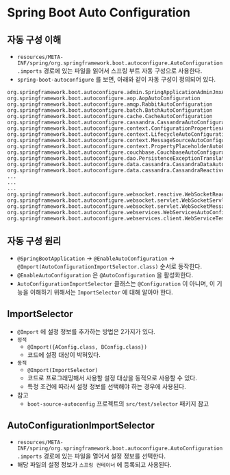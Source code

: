 # Spring Boot Auto Configuration

## 자동 구성 이해

- `resources/META-INF/spring/org.springframework.boot.autoconfigure.AutoConfiguration.imports` 경로에 있는 파일을 읽어서 스프링 부트 자동
  구성으로 사용한다.
- `spring-boot-autoconfigure` 를 보면, 아래와 같이 자동 구성이 정의되어 있다.

```imports
org.springframework.boot.autoconfigure.admin.SpringApplicationAdminJmxAutoConfiguration
org.springframework.boot.autoconfigure.aop.AopAutoConfiguration
org.springframework.boot.autoconfigure.amqp.RabbitAutoConfiguration
org.springframework.boot.autoconfigure.batch.BatchAutoConfiguration
org.springframework.boot.autoconfigure.cache.CacheAutoConfiguration
org.springframework.boot.autoconfigure.cassandra.CassandraAutoConfiguration
org.springframework.boot.autoconfigure.context.ConfigurationPropertiesAutoConfiguration
org.springframework.boot.autoconfigure.context.LifecycleAutoConfiguration
org.springframework.boot.autoconfigure.context.MessageSourceAutoConfiguration
org.springframework.boot.autoconfigure.context.PropertyPlaceholderAutoConfiguration
org.springframework.boot.autoconfigure.couchbase.CouchbaseAutoConfiguration
org.springframework.boot.autoconfigure.dao.PersistenceExceptionTranslationAutoConfiguration
org.springframework.boot.autoconfigure.data.cassandra.CassandraDataAutoConfiguration
org.springframework.boot.autoconfigure.data.cassandra.CassandraReactiveDataAutoConfiguration
...
...
...
org.springframework.boot.autoconfigure.websocket.reactive.WebSocketReactiveAutoConfiguration
org.springframework.boot.autoconfigure.websocket.servlet.WebSocketServletAutoConfiguration
org.springframework.boot.autoconfigure.websocket.servlet.WebSocketMessagingAutoConfiguration
org.springframework.boot.autoconfigure.webservices.WebServicesAutoConfiguration
org.springframework.boot.autoconfigure.webservices.client.WebServiceTemplateAutoConfiguration
```

## 자동 구성 원리

- `@SpringBootApplication` -> `@EnableAutoConfiguration` -> `@Import(AutoConfigurationImportSelector.class)` 순서로 동작한다.
- `@EnableAutoConfiguration` 은 `@AutoConfiguration` 을 활성화한다.
- `AutoConfigurationImportSelector` 클래스는 `@Configuration` 이 아니며, 이 기능을 이해하기 위해서는 `ImportSelector` 에 대해 알아야 한다.

## ImportSelector

- `@Import` 에 설정 정보를 추가하는 방법은 2가지가 있다.
- `정적`
    - `@Import({AConfig.class, BConfig.class})`
    - 코드에 설정 대상이 박혀있다.
- `동적`
    - `@Import(ImportSelector)`
    - 코드로 프로그래밍해서 사용할 설정 대상을 동적으로 사용할 수 있다.
    - 특정 조건에 따라서 설정 정보를 선택해야 하는 경우에 사용된다.
- 참고
  - `boot-source-autoconfig` 프로젝트의 `src/test/selector` 패키지 참고

## AutoConfigurationImportSelector

- `resources/META-INF/spring/org.springframework.boot.autoconfigure.AutoConfiguration.imports` 경로에 있는 파일을 열어서 설정 정보를 선택한다.
- 해당 파일의 설정 정보가 `스프링 컨테이너` 에 등록되고 사용된다.
